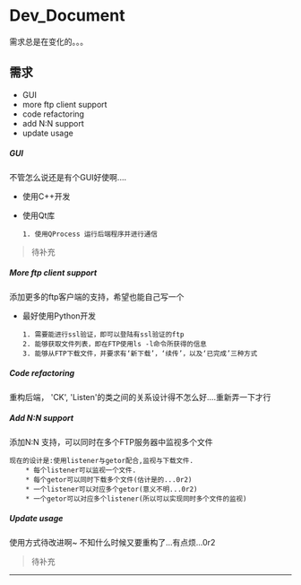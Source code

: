 ﻿Dev_Document
============

   需求总是在变化的。。。

## 需求

   * GUI
   * more ftp client support
   * code refactoring
   * add N:N support
   * update usage

##### GUI

   不管怎么说还是有个GUI好使啊....

   * 使用C++开发
   * 使用Qt库


         1. 使用QProcess 运行后端程序并进行通信

> 待补充

##### More ftp client support

   添加更多的ftp客户端的支持，希望也能自己写一个

   * 最好使用Python开发



         1. 需要能进行ssl验证，即可以登陆有ssl验证的ftp
         2. 能够获取文件列表，即在FTP使用ls -l命令所获得的信息
         3. 能够从FTP下载文件，并要求有‘新下载’，‘续传’，以及‘已完成’三种方式

##### Code refactoring

   重构后端， 'CK', 'Listen'的类之间的关系设计得不怎么好....重新弄一下才行

##### Add N:N support

   添加N:N 支持，可以同时在多个FTP服务器中监视多个文件

    现在的设计是:使用listener与getor配合,监视与下载文件.
        * 每个listener可以监视一个文件.
        * 每个getor可以同时下载多个文件(估计是的...0r2)
        * 一个listener可以对应多个getor(意义不明...0r2)
        * 一个getor可以对应多个listener(所以可以实现同时多个文件的监视)

##### Update usage

   使用方式待改进啊~ 不知什么时候又要重构了...有点烦...0r2


> 待补充

------------------
